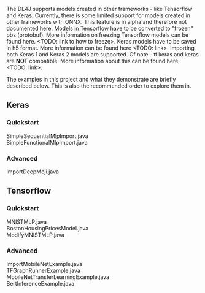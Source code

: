 The DL4J supports models created in other frameworks - like Tensorflow and Keras. Currently, there is some limited support for models created in other frameworks with ONNX. This feature is in alpha and therefore not documented here. Models in Tensorflow have to be converted to "frozen" pbs (protobuf). More information on freezing Tensorflow models can be found here. <TODO: link to how to freeze>. Keras models have to be saved in h5 format. More information can be found here <TODO: link>. Importing both Keras 1 and Keras 2 models are supported. Of note - tf.keras and keras are **NOT** compatible. More information about this can be found here <TODO: link>.

The examples in this project and what they demonstrate are briefly described below. This is also the recommended order to explore them in.


## Keras  

### Quickstart  
SimpleSequentialMlpImport.java  
SimpleFunctionalMlpImport.java  

### Advanced  
ImportDeepMoji.java  


## Tensorflow  

### Quickstart  
MNISTMLP.java  
BostonHousingPricesModel.java  
ModifyMNISTMLP.java  

### Advanced  
ImportMobileNetExample.java  
TFGraphRunnerExample.java  
MobileNetTransferLearningExample.java  
BertInferenceExample.java  

